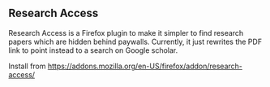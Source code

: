 Research Access
------------------

Research Access is a Firefox plugin to make it simpler to find research papers
which are hidden behind paywalls. Currently, it just rewrites the PDF link to
point instead to a search on Google scholar.

Install from https://addons.mozilla.org/en-US/firefox/addon/research-access/
